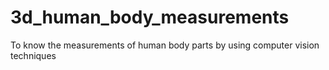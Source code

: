# 3d_human_body_measurements
To know the measurements of human body parts by using computer vision techniques
